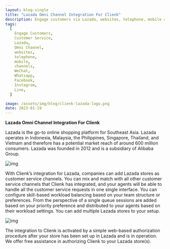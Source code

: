 ```yaml
---
layout: blog-single
title: "Lazada Omni Channel Integration For Clienk"
description: Engage customers via Lazada, websites, telephone, mobile apps, social media channels like WeChat, Whatsapp, Facebook, Instagram and many other popular messaging apps.
tags:
  [
    Engage Customers,
    Customer Service,
    Lazada,
    Omni Channel,
    websites,
    telephone,
    mobile,
    channels,
    WeChat,
    Whatsapp,
    Facebook,
    Instagram,
    Line,
  ]

image: /assets/img/blog/clienk-lazada-logo.png
date: 2023-01-19
---
```


**Lazada Omni Channel Integration For Clienk**

Lazada is the go-to online shopping platform for Southeast Asia. Lazada operates in Indonesia, Malaysia, the Philippines, Singapore, Thailand, and Vietnam and therefore has a potential market reach of around 600 million consumers. Lazada was founded in 2012 and is a subsidiary of Alibaba Group.

![img](/assets/img/blog/lazada-clienk-new-session.png)

With Clienk’s integration for Lazada, companies can add Lazada stores as customer service channels. You can mix and match with all other customer service channels that Clienk has integrated, and your agents will be able to handle all the customer service requests in one single interface. You can configure skill-based workload balancing based on your team structure or preferences. From the perspective of a single queue sessions are added based on your priority preference and distributed to your agents based on their workload settings. You can add multiple Lazada stores to your setup.

![img](/assets/img/blog/lazada-agent-clienk.png)

The integration to Clienk is activated by a simple web-based authorization procedure after your store has been set up in Lazada and is in operation. We offer free assistance in authorizing Clienk to your Lazada store(s). 

